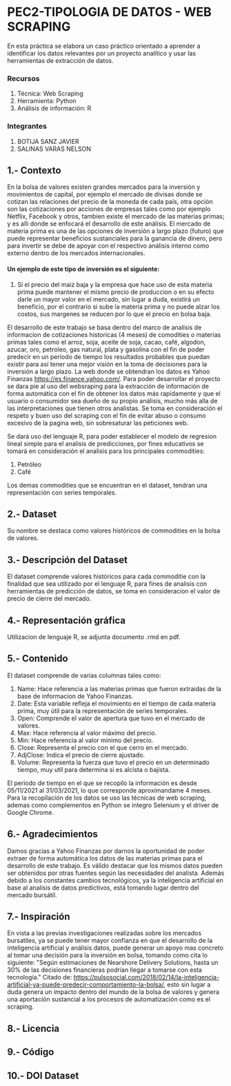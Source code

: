 # PEC2-TIPOLOGIA DE DATOS - WEB SCRAPING

En esta práctica se elabora un caso práctico orientado a aprender a identificar los datos relevantes por un proyecto analítico y usar las herramientas de extracción de datos.

### Recursos
1. Técnica: Web Scraping
2. Herramienta: Python
3. Análisis de información: R

### Integrantes
1. BOTIJA SANZ JAVIER
2. SALINAS VARAS NELSON

## 1.- Contexto
En la bolsa de valores existen grandes mercados para la inversión y movimientos de capital, por ejemplo el mercado de divisas donde se cotizan las relaciones del precio de la moneda de cada país, otra opción son las cotizaciones por acciones de empresas tales como por ejemplo Netflix, Facebook y otros, tambien existe el mercado de las materias primas; y es alli donde se enfocará el desarrollo de este análisis. El mercado de materia prima es una de las opciones de inversión a largo plazo (futuro) que puede representar beneficios sustanciales para la ganancia de dinero, pero para invertir se debe de apoyar con el respectivo análisis interno como externo dentro de los mercados internacionales.

#### Un ejemplo de este tipo de inversión es el siguiente:
1. Si el precio del maiz baja y la empresa que hace uso de esta materia prima puede mantener el mismo precio de produccion o en su efecto darle un mayor valor en el mercado, sin lugar a duda, existirá un beneficio, por el contrario si sube la materia prima y no puede alzar los costos, sus margenes se reducen por lo que el precio en bolsa baja.

El desarrollo de este trabajo se basa dentro del marco de analísis de informacion de cotizaciones historicas (4 meses) de comodities o materias primas tales como el arroz, soja, aceite de soja, cacao, café, algodon, azucar, oro, petroleo, gas natural, plata y gasolina con el fin de poder predecir en un periodo de tiempo los resultados probables que puedan existir para así tener una mejor visión en la toma de decisiones para la inversión a largo plazo. La web donde se obtendran los datos es Yahoo Finanzas https://es.finance.yahoo.com/. Para poder desarrollar el proyecto se dara pie al uso del websraping para la extracción de información de forma automática con el fin de obtener los datos más rapidamente y que el usuario o consumidor sea dueño de su propio análisis, mucho más alla de las interpretaciones que tienen otros analistas. Se toma en consideración el respeto y buen uso del scraping con el fin de evitar abuso o consumo excesivo de la pagina web, sin sobresaturar las peticiones web.

Se dará uso del lenguaje R, para poder establecer el modelo de regresion lineal simple para el analisis de predicciones, por fines educativos se tomará en consideración el analisis para los principales commodities:
1. Petróleo
2. Café

Los demas commodities que se encuentran en el dataset, tendran una representación con series temporales.

## 2.- Dataset
Su nombre se destaca como valores históricos de commodities en la bolsa de valores.

## 3.- Descripción del Dataset
El dataset comprende valores históricos para cada commoditie con la finalidad que sea utilizado por el lenguaje R, para fines de analisis con herramientas de predicción de datos, se toma en consideracion el valor de precio de cierre del mercado.

## 4.- Representación gráfica
Utilizacion de lenguaje R, se adjunta documento .rmd en pdf.

## 5.- Contenido
El dataset comprende de varias columnas tales como:
1. Name: Hace referencia a las materias primas que fueron extraidas de la base de informacion de Yahoo Finanzas.
2. Date: Esta variable refleja el movimiento en el tiempo de cada materia prima, muy útil para la representación de series temporales.
3. Open: Comprende el valor de apertura que tuvo en el mercado de valores.
4. Max: Hace referencia al valor máximo del precio.
5. Min: Hace referencia al valor mínimo del precio.
6. Close: Representa el precio con el que cerro en el mercado.
7. AdjClose: Indica el precio de cierre ajustado.
8. Volume: Representa la fuerza que tuvo el precio en un determinado tiempo, muy util para determina si es alcista o bajista.

El periodo de tiempo en el que se recopilo la información es desde 05/11/2021 al 31/03/2021, lo que corresponde aproximandame 4 meses. Para la recopilación de los datos se uso las técnicas de web scraping, ademas como complementos en Python se integro Selenium y el driver de Google Chrome.

## 6.- Agradecimientos
Damos gracias a Yahoo Finanzas por darnos la oportunidad de poder extraer de forma automática los datos de las materias primas para el desarrollo de este trabajo. Es válido destacar que los mismos datos pueden ser obtenidos por otras fuentes según las necesidades del analista. Además debido a los constantes cambios tecnológicos, ya la inteligencia artificial en base al analisis de datos predictivos, está tomando lugar dentro del mercado bursátil.

## 7.- Inspiración
En vista a las previas investigaciones realizadas sobre los mercados bursatiles, ya se puede tener mayor confianza en que el desarrollo de la inteligencia artificial y análisis datos, puede generar un apoyo mas concreto al tomar una decisión para la inversión en bolsa, tomando como cita lo siguiente: "Según estimaciones de Nearshore Delivery Solutions, hasta un 30% de las decisiones financieras podrían llegar a tomarse con esta tecnología." Citado de: https://pulsosocial.com/2018/02/14/la-inteligencia-artificial-ya-puede-predecir-comportamiento-la-bolsa/, esto sin lugar a duda genera un impacto dentro del mundo de la bolsa de valores y genera una aportación sustancial a los procesos de automatización como es el scraping.

## 8.- Licencia

## 9.- Código

## 10.- DOI Dataset
